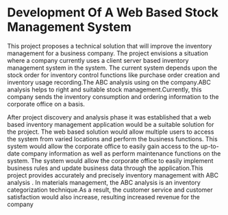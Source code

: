 # Development Of A Web Based Stock Management System

  This project proposes a technical solution that will improve the inventory management for a business company. The project envisions a situation where a company currently uses a client server based inventory management system in the system. The current system depends upon the stock order for inventory control functions like purchase order creation and inventory usage recording.The ABC analysis using on the company.ABC analysis helps to right and suitable stock management.Currently, this company sends the inventory consumption and ordering information to the corporate office on a basis.
  
  After project discovery and analysis phase it was established that a web based inventory management application would be a suitable solution for the project. The web based solution would allow multiple users to access the system from varied locations and perform the business functions. This system would allow the corporate office to easily gain access to the up-to-date company information as well as perform maintenance functions on the system. The system would allow the corporate office to easily implement business rules and update business data through the application.This project provides accurately and precisely inventory management with ABC analysis . In materials management, the ABC analysis is an inventory categorization technique.As a result, the customer service and customer satisfaction would also increase, resulting increased revenue for the company
